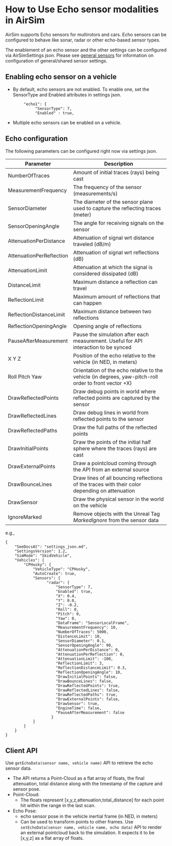 # How to Use Echo sensor modalities in AirSim

AirSim supports Echo sensors for multirotors and cars.  Echo sensors can be configured to behave like sonar, radar or other echo-based sensor types.

The enablement of an echo sensor and the other settings can be configured via AirSimSettings json.
Please see [general sensors](sensors.md) for information on configuration of general/shared sensor settings.

## Enabling echo sensor on a vehicle
* By default, echo sensors are not enabled. To enable one, set the SensorType and Enabled attributes in settings json.
```
        "echo1": { 
             "SensorType": 7,
             "Enabled" : true,
```
* Multiple echo sensors can be enabled on a vehicle.

## Echo configuration
The following parameters can be configured right now via settings json.

Parameter                 | Description
--------------------------| ------------
NumberOfTraces            | Amount of initial traces (rays) being cast
MeasurementFrequency      | The frequency of the sensor (measurements/s)
SensorDiameter            | The diameter of the sensor plane used to capture the reflecting traces (meter)
SensorOpeningAngle        | The angle for receiving signals on the sensor
AttenuationPerDistance    | Attenuation of signal wrt distance traveled (dB/m)
AttenuationPerReflection  | Attenuation of signal wrt reflections (dB)
AttenuationLimit          | Attenuation at which the signal is considered dissipated (dB)
DistanceLimit             | Maximum distance a reflection can travel
ReflectionLimit           | Maximum amount of reflections that can happen
ReflectionDistanceLimit   | Maximum distance between two reflections 
ReflectionOpeningAngle    | Opening angle of reflections
PauseAfterMeasurement     | Pause the simulation after each measurement. Useful for API interaction to be synced
X Y Z                     | Position of the echo relative to the vehicle (in NED, in meters)                     
Roll Pitch Yaw            | Orientation of the echo relative to the vehicle  (in degrees, yaw-pitch-roll order to front vector +X)
DrawReflectedPoints       | Draw debug points in world where reflected points are captured by the sensor
DrawReflectedLines        | Draw debug lines in world from reflected points to the sensor
DrawReflectedPaths        | Draw the full paths of the reflected points
DrawInitialPoints         | Draw the points of the initial half sphere where the traces (rays) are cast
DrawExternalPoints        | Draw a pointcloud coming through the API from an external source
DrawBounceLines           | Draw lines of all bouncing reflections of the traces with their color depending on attenuation
DrawSensor                | Draw the physical sensor in the world on the vehicle
IgnoreMarked              | Remove objects with the Unreal Tag _MarkedIgnore_ from the sensor data

e.g.,
```
{
    "SeeDocsAt": "settings_json.md",
    "SettingsVersion": 1.2,
    "SimMode": "SkidVehicle",
	"Vehicles": {
		"CPHusky": {
			"VehicleType": "CPHusky",
			"AutoCreate": true,
			"Sensors": {
				  "radar": {
                      "SensorType": 7,
                      "Enabled": true,
                      "X": 0.4,
                      "Y": 0.0,
                      "Z": -0.2,
                      "Roll": 0,
                      "Pitch": 0,
                      "Yaw": 0,
                      "DataFrame": "SensorLocalFrame",
                      "MeasurementFrequency": 10,
                      "NumberOfTraces": 5000,
                      "DistanceLimit": 10,
                      "SensorDiameter": 0.1,
                      "SensorOpeningAngle": 90,
                      "AttenuationPerDistance": 0,
                      "AttenuationPerReflection": 0,
                      "AttenuationLimit": -100,
                      "ReflectionLimit": 3,
                      "ReflectionDistanceLimit": 0.3,
                      "ReflectionOpeningAngle": 10,
                      "DrawInitialPoints": false,
                      "DrawBounceLines": false,
                      "DrawReflectedPoints": true,
                      "DrawReflectedLines": false,
                      "DrawReflectedPaths": true,
                      "DrawExternalPoints": false,
                      "DrawSensor": true,
                      "EngineTime": false,
                      "PauseAfterMeasurement": false
                    }
			}
		}
	}
}
```

## Client API 
Use `getEchoData(sensor name, vehicle name)` API to retrieve the echo sensor data. 
* The API returns a Point-Cloud as a flat array of floats, the final attenuation, total distance along with the timestamp of the capture and sensor pose.
* Point-Cloud: 
  * The floats represent [x,y,z,attenuation,total_distance] for each point hit within the range in the last scan. 
* Echo Pose:
    * echo sensor pose in the vehicle inertial frame (in NED, in meters)
    * Can be used to transform points to other frames.
Use `setEchoData(sensor name, vehicle name, echo data)` API to render an external pointcloud back to the simulation. It expects it to be [x,y,z] as a flat array of floats.